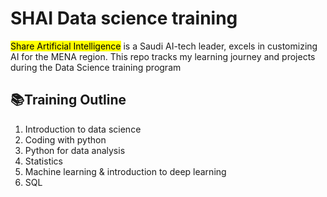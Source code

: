 # SHAI Data science training 
<mark>Share Artificial Intelligence</mark> is a Saudi AI-tech leader, excels in customizing AI for the MENA region.
This repo tracks my learning journey and projects during the Data Science training program
## 📚Training Outline
1. Introduction to data science
2. Coding with python
3. Python for data analysis
4. Statistics
5. Machine learning & introduction to deep learning
6. SQL
